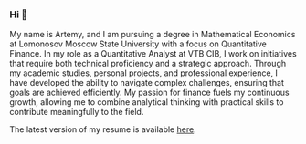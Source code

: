 ### Hi 👋

My name is Artemy, and I am pursuing a degree in Mathematical Economics at Lomonosov Moscow State University with a focus on Quantitative Finance. In my role as a Quantitative Analyst at VTB CIB, I work on initiatives that require both technical proficiency and a strategic approach. Through my academic studies, personal projects, and professional experience, I have developed the ability to navigate complex challenges, ensuring that goals are achieved efficiently. My passion for finance fuels my continuous growth, allowing me to combine analytical thinking with practical skills to contribute meaningfully to the field.

The latest version of my resume is available [here](https://github.com/ArtemySazonov/artemysazonov/blob/main/SazonovAA_Resume.pdf).
